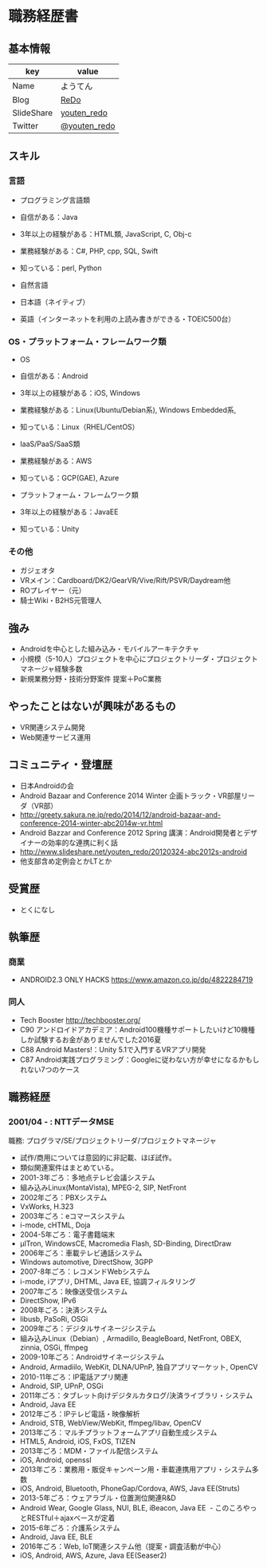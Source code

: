 # 職務経歴書

## 基本情報

|key|value|
|---|-----|
|Name|ようてん|
|Blog|[ReDo](http://greety.sakura.ne.jp/redo/)|
|SlideShare|[youten_redo](http://www.slideshare.net/youten_redo/)|
|Twitter|[@youten_redo](https://twitter.com/youten_redo)|

## スキル

### 言語

- プログラミング言語類
 - 自信がある：Java
 - 3年以上の経験がある：HTML類, JavaScript, C, Obj-c
 - 業務経験がある：C#, PHP, cpp, SQL, Swift
 - 知っている：perl, Python

- 自然言語
 - 日本語（ネイティブ）
 - 英語（インターネットを利用の上読み書きができる・TOEIC500台）

### OS・プラットフォーム・フレームワーク類

- OS
 - 自信がある：Android
 - 3年以上の経験がある：iOS, Windows
 - 業務経験がある：Linux(Ubuntu/Debian系), Windows Embedded系, 
 - 知っている：Linux（RHEL/CentOS）
 
- IaaS/PaaS/SaaS類
 - 業務経験がある：AWS
 - 知っている：GCP(GAE), Azure

- プラットフォーム・フレームワーク類
 - 3年以上の経験がある：JavaEE
 - 知っている：Unity

### その他

- ガジェオタ
 - VRメイン：Cardboard/DK2/GearVR/Vive/Rift/PSVR/Daydream他
- ROプレイヤー（元）
 - 騎士Wiki・B2HS元管理人

## 強み

- Androidを中心とした組み込み・モバイルアーキテクチャ
- 小規模（5-10人）プロジェクトを中心にプロジェクトリーダ・プロジェクトマネージャ経験多数
- 新規業務分野・技術分野案件 提案＋PoC業務

## やったことはないが興味があるもの

- VR関連システム開発
- Web関連サービス運用

## コミュニティ・登壇歴

- 日本Androidの会
 - Android Bazaar and Conference 2014 Winter 企画トラック・VR部屋リーダ（VR部）
  - http://greety.sakura.ne.jp/redo/2014/12/android-bazaar-and-conference-2014-winter-abc2014w-vr.html
 - Android Bazzar and Conference 2012 Spring 講演：Android開発者とデザイナーの効率的な連携に利く話
  - http://www.slideshare.net/youten_redo/20120324-abc2012s-android
 - 他支部含め定例会とかLTとか

## 受賞歴

- とくになし

## 執筆歴

### 商業

- ANDROID2.3 ONLY HACKS https://www.amazon.co.jp/dp/4822284719

### 同人

- Tech Booster http://techbooster.org/
 - C90 アンドロイドアカデミア：Android100機種サポートしたいけど10機種しか試験するお金がありませんでした2016夏
 - C88 Android Masters!：Unity 5.1で入門するVRアプリ開発
 - C87 Android実践プログラミング：Googleに従わない方が幸せになるかもしれない7つのケース

## 職務経歴

### 2001/04 - : NTTデータMSE

職務: プログラマ/SE/プロジェクトリーダ/プロジェクトマネージャ

- 試作/商用については意図的に非記載、ほぼ試作。
- 類似関連案件はまとめている。
- 2001-3年ごろ：多地点テレビ会議システム
 - 組み込みLinux(MontaVista), MPEG-2, SIP, NetFront
- 2002年ごろ：PBXシステム
 - VxWorks, H.323
- 2003年ごろ：eコマースシステム
 - i-mode, cHTML, Doja
- 2004-5年ごろ：電子書籍端末
 - μITron, WindowsCE, Macromedia Flash, SD-Binding, DirectDraw
- 2006年ごろ：車載テレビ通話システム
 - Windows automotive, DirectShow, 3GPP
- 2007-8年ごろ：レコメンドWebシステム
 - i-mode, iアプリ, DHTML, Java EE, 協調フィルタリング
- 2007年ごろ：映像送受信システム
 - DirectShow, IPv6
- 2008年ごろ：決済システム
 - libusb, PaSoRi, OSGi
- 2009年ごろ：デジタルサイネージシステム
 - 組み込みLinux（Debian）, Armadillo, BeagleBoard, NetFront, OBEX, zinnia, OSGi, ffmpeg
- 2009-10年ごろ：Androidサイネージシステム
 - Android, Armadiilo, WebKit, DLNA/UPnP, 独自アプリマーケット, OpenCV
- 2010-11年ごろ：IP電話アプリ関連
 - Android, SIP, UPnP, OSGi
- 2011年ごろ：タブレット向けデジタルカタログ/決済ライブラリ・システム
 - Android, Java EE
- 2012年ごろ：IPテレビ電話・映像解析
 - Android, STB, WebView/WebKit, ffmpeg/libav, OpenCV
- 2013年ごろ：マルチプラットフォームアプリ自動生成システム
 - HTML5, Android, iOS, FxOS, TIZEN
- 2013年ごろ：MDM・ファイル配信システム
 - iOS, Android, openssl
- 2013年ごろ：業務用・販促キャンペーン用・車載連携用アプリ・システム多数
 - iOS, Android, Bluetooth, PhoneGap/Cordova, AWS, Java EE(Struts)
- 2013-5年ごろ：ウェアラブル・位置測位関連R&D
 - Android Wear, Google Glass, NUI, BLE, iBeacon, Java EE
  - このころやっとRESTful＋ajaxベースが定着
- 2015-6年ごろ：介護系システム
 - Android, Java EE, BLE
- 2016年ごろ：Web, IoT関連システム他（提案・調査活動が中心）
 - iOS, Android, AWS, Azure, Java EE(Seaser2)
